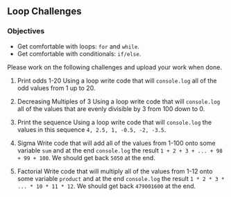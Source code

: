 ## Loop Challenges

### Objectives

* Get comfortable with loops: ```for``` and ```while```.
* Get comfortable with conditionals: ```if/else```.

Please work on the following challenges and upload your work when done.

1. Print odds 1-20
    Using a loop write code that will ```console.log``` all of the odd values from 1 up to 20.

2. Decreasing Multiples of 3
    Using a loop write code that will ```console.log``` all of the values that are evenly divisible by 3 from 100 down to 0.

3. Print the sequence
    Using a loop write code that will ```console.log``` the values in this sequence ```4, 2.5, 1, -0.5, -2, -3.5```.

4. Sigma
    Write code that will add all of the values from 1-100 onto some variable ```sum``` and at the end ```console.log``` the result ```1 + 2 + 3 + ... + 98 + 99 + 100```. We should get back ```5050``` at the end.

5. Factorial
    Write code that will multiply all of the values from 1-12 onto some variable ```product``` and at the end ```console.log``` the result ```1 * 2 * 3 * ... * 10 * 11 * 12```. We should get back ```479001600``` at the end.